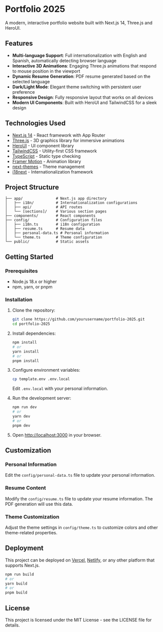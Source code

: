 # Portfolio 2025

A modern, interactive portfolio website built with Next.js 14, Three.js and HeroUI.

## Features

- **Multi-language Support**: Full internationalization with English and Spanish, automatically detecting browser language
- **Interactive 3D Animations**: Engaging Three.js animations that respond to mouse position in the viewport
- **Dynamic Resume Generation**: PDF resume generated based on the selected language
- **Dark/Light Mode**: Elegant theme switching with persistent user preference
- **Responsive Design**: Fully responsive layout that works on all devices
- **Modern UI Components**: Built with HeroUI and TailwindCSS for a sleek design

## Technologies Used

- [Next.js 14](https://nextjs.org/docs) - React framework with App Router
- [Three.js](https://threejs.org/) - 3D graphics library for immersive animations
- [HeroUI](https://heroui.com/) - UI component library
- [TailwindCSS](https://tailwindcss.com/) - Utility-first CSS framework
- [TypeScript](https://www.typescriptlang.org/) - Static type checking
- [Framer Motion](https://www.framer.com/motion/) - Animation library
- [next-themes](https://github.com/pacocoursey/next-themes) - Theme management
- [i18next](https://www.i18next.com/) - Internationalization framework

## Project Structure

```
├── app/               # Next.js app directory
│   ├── i18n/          # Internationalization configurations
│   ├── api/           # API routes
│   └── [sections]/    # Various section pages
├── components/        # React components
├── config/            # Configuration files
│   ├── i18n.ts        # i18n configuration
│   ├── resume.ts      # Resume data
│   ├── personal-data.ts # Personal information
│   └── theme.ts       # Theme configuration
└── public/            # Static assets
```

## Getting Started

### Prerequisites

- Node.js 18.x or higher
- npm, yarn, or pnpm

### Installation

1. Clone the repository:
   ```bash
   git clone https://github.com/yourusername/portfolio-2025.git
   cd portfolio-2025
   ```

2. Install dependencies:
   ```bash
   npm install
   # or
   yarn install
   # or
   pnpm install
   ```

3. Configure environment variables:
   ```bash
   cp template.env .env.local
   ```
   Edit `.env.local` with your personal information.

4. Run the development server:
   ```bash
   npm run dev
   # or
   yarn dev
   # or
   pnpm dev
   ```

5. Open [http://localhost:3000](http://localhost:3000) in your browser.

## Customization

### Personal Information

Edit the `config/personal-data.ts` file to update your personal information.

### Resume Content

Modify the `config/resume.ts` file to update your resume information. The PDF generation will use this data.

### Theme Customization

Adjust the theme settings in `config/theme.ts` to customize colors and other theme-related properties.

## Deployment

This project can be deployed on [Vercel](https://vercel.com/), [Netlify](https://www.netlify.com/), or any other platform that supports Next.js.

```bash
npm run build
# or
yarn build
# or
pnpm build
```

## License

This project is licensed under the MIT License - see the LICENSE file for details.
